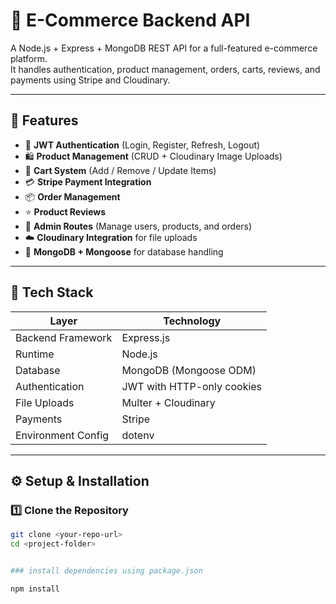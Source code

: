 # 🛒 E-Commerce Backend API

A Node.js + Express + MongoDB REST API for a full-featured e-commerce platform.  
It handles authentication, product management, orders, carts, reviews, and payments using Stripe and Cloudinary.

---

## 🚀 Features

- 🔐 **JWT Authentication** (Login, Register, Refresh, Logout)
- 🛍️ **Product Management** (CRUD + Cloudinary Image Uploads)
- 🛒 **Cart System** (Add / Remove / Update Items)
- 💳 **Stripe Payment Integration**
- 📦 **Order Management**
- ⭐ **Product Reviews**
- 👑 **Admin Routes** (Manage users, products, and orders)
- ☁️ **Cloudinary Integration** for file uploads
- 🧩 **MongoDB + Mongoose** for database handling

---

## 🧠 Tech Stack

| Layer              | Technology                 |
| ------------------ | -------------------------- |
| Backend Framework  | Express.js                 |
| Runtime            | Node.js                    |
| Database           | MongoDB (Mongoose ODM)     |
| Authentication     | JWT with HTTP-only cookies |
| File Uploads       | Multer + Cloudinary        |
| Payments           | Stripe                     |
| Environment Config | dotenv                     |

---

## ⚙️ Setup & Installation

### 1️⃣ Clone the Repository

```bash
git clone <your-repo-url>
cd <project-folder>


### install dependencies using package.json

npm install

```
